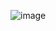 ![image](https://user-images.githubusercontent.com/70283754/130036890-98bfbac5-2add-4360-95b6-631edaa8a69a.png)
